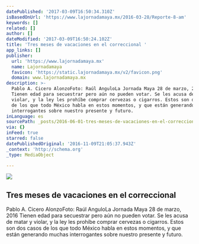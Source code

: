 ```yaml
---
datePublished: '2017-03-09T16:50:34.310Z'
isBasedOnUrl: 'https://www.lajornadamaya.mx/2016-03-28/Reporte-8-am'
keywords: []
related: []
author: []
dateModified: '2017-03-09T16:50:24.102Z'
title: 'Tres meses de vacaciones en el correccional '
app_links: []
publisher:
  url: 'https://www.lajornadamaya.mx'
  name: Lajornadamaya
  favicon: 'https://static.lajornadamaya.mx/v2/favicon.png'
  domain: www.lajornadamaya.mx
description: >-
  Pablo A. Cicero AlonzoFoto: Raúl AnguloLa Jornada Maya 28 de marzo, 2016
  Tienen edad para secuestrar pero aún no pueden votar. Se les acusa de matar y
  violar, y la ley les prohíbe comprar cervezas o cigarros. Estos son dos casos
  de los que todo México habla en estos momentos, y que están generando muchas
  interrogantes sobre nuestro presente y futuro.
inLanguage: es
sourcePath: _posts/2016-06-01-tres-meses-de-vacaciones-en-el-correccional.md
via: {}
inFeed: true
starred: false
datePublishedOriginal: '2016-11-09T21:05:37.943Z'
_context: 'http://schema.org'
_type: MediaObject

---
```

<article style=""><img src="https://s3-us-west-2.amazonaws.com/the-grid-img/p/1433fc084576745ba0608b4998bc81445a1e7287.jpg" /><h1>Tres meses de vacaciones en el correccional </h1><p>Pablo A. Cicero AlonzoFoto: Raúl AnguloLa Jornada Maya 28 de marzo, 2016 Tienen edad para secuestrar pero aún no pueden votar. Se les acusa de matar y violar, y la ley les prohíbe comprar cervezas o cigarros. Estos son dos casos de los que todo México habla en estos momentos, y que están generando muchas interrogantes sobre nuestro presente y futuro.</p></article>
